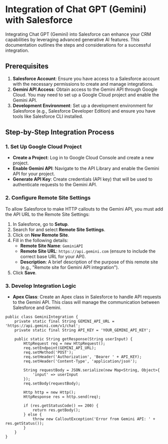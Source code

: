  # Integration of Chat GPT (Gemini) with Salesforce

Integrating Chat GPT (Gemini) into Salesforce can enhance your CRM capabilities by leveraging advanced generative AI features. This documentation outlines the steps and considerations for a successful integration.

## Prerequisites

1. **Salesforce Account**: Ensure you have access to a Salesforce account with the necessary permissions to create and manage integrations.
2. **Gemini API Access**: Obtain access to the Gemini API through Google Cloud. You may need to set up a Google Cloud project and enable the Gemini API.
3. **Development Environment**: Set up a development environment for Salesforce (e.g., Salesforce Developer Edition) and ensure you have tools like Salesforce CLI installed.

## Step-by-Step Integration Process

### 1. Set Up Google Cloud Project

- **Create a Project**: Log in to Google Cloud Console and create a new project.
- **Enable Gemini API**: Navigate to the API Library and enable the Gemini API for your project.
- **Generate API Key**: Create credentials (API key) that will be used to authenticate requests to the Gemini API.

### 2. Configure Remote Site Settings

To allow Salesforce to make HTTP callouts to the Gemini API, you must add the API URL to the Remote Site Settings:

1. In Salesforce, go to **Setup**.
2. Search for and select **Remote Site Settings**.
3. Click on **New Remote Site**.
4. Fill in the following details:
   - **Remote Site Name**: `GeminiAPI`
   - **Remote Site URL**: `https://api.gemini.com` (ensure to include the correct base URL for your API).
   - **Description**: A brief description of the purpose of this remote site (e.g., "Remote site for Gemini API integration").
5. Click **Save**.

### 3. Develop Integration Logic

- **Apex Class**: Create an Apex class in Salesforce to handle API requests to the Gemini API. This class will manage the communication between Salesforce and Gemini.

```apex
public class GeminiIntegration {
    private static final String GEMINI_API_URL = 'https://api.gemini.com/v1/chat';
    private static final String API_KEY = 'YOUR_GEMINI_API_KEY';

    public static String getResponse(String userInput) {
        HttpRequest req = new HttpRequest();
        req.setEndpoint(GEMINI_API_URL);
        req.setMethod('POST');
        req.setHeader('Authorization', 'Bearer ' + API_KEY);
        req.setHeader('Content-Type', 'application/json');
        
        String requestBody = JSON.serialize(new Map<String, Object>{
            'input' => userInput
        });
        req.setBody(requestBody);

        Http http = new Http();
        HttpResponse res = http.send(req);
        
        if (res.getStatusCode() == 200) {
            return res.getBody();
        } else {
            throw new CalloutException('Error from Gemini API: ' + res.getStatus());
        }
    }
}

